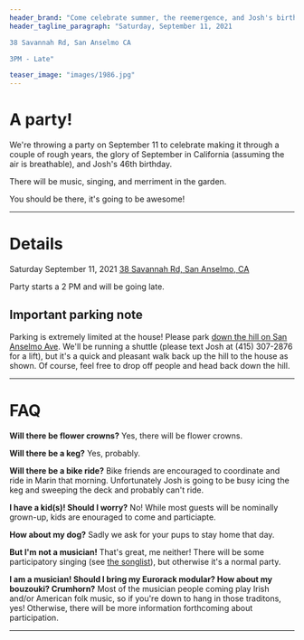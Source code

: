 ```yaml
---
header_brand: "Come celebrate summer, the reemergence, and Josh's birthday"
header_tagline_paragraph: "Saturday, September 11, 2021

38 Savannah Rd, San Anselmo CA

3PM - Late"

teaser_image: "images/1986.jpg" 
---
```


# A party!

We're throwing a party on September 11 to celebrate making it through a couple of rough years, the glory of September in California (assuming the air is breathable), and Josh's 46th birthday.

There will be music, singing, and merriment in the garden. 

You should be there, it's going to be awesome!

---

# Details

Saturday September 11, 2021
[38 Savannah Rd, San Anselmo, CA](https://www.google.com/maps/place/38+Savannah+Rd,+San+Anselmo,+CA+94960/@37.9777021,-122.5754974,17z/data=!3m1!4b1!4m5!3m4!1s0x8085971a3832def7:0xe23bef4efbf62a13!8m2!3d37.9776979!4d-122.5733087)

Party starts a 2 PM and will be going late.

## Important parking note

Parking is extremely limited at the house! Please park [down the hill on San Anselmo Ave](https://www.google.com/maps/dir/Yolanda+Station,+San+Anselmo,+CA+94960/38+Savannah+Road,+San+Anselmo,+CA/@37.9780242,-122.5743984,18z/data=!3m1!4b1!4m14!4m13!1m5!1m1!1s0x8085975ae268cceb:0xe034dd47dce17fec!2m2!1d-122.5721962!2d37.9794927!1m5!1m1!1s0x8085971a3832def7:0xe23bef4efbf62a13!2m2!1d-122.5733087!2d37.9776979!3e2). We'll be running a shuttle (please text Josh at (415) 307-2876 for a lift), but it's a quick and pleasant walk back up the hill to the house as shown. Of course, feel free to drop off people and head back down the hill.

--- 
# FAQ

**Will there be flower crowns?** Yes, there will be flower crowns.

**Will there be a keg?** Yes, probably.

**Will there be a bike ride?** Bike friends are encouraged to coordinate and ride in Marin that morning. Unfortunately Josh is going to be busy icing the keg and sweeping the deck and probably can't ride.

**I have a kid(s)! Should I worry?** No! While most guests will be nominally grown-up, kids are enouraged to come and particiapte.

**How about my dog?** Sadly we ask for your pups to stay home that day.

**But I'm not a musician!** That's great, me neither! There will be some participatory singing (see [the songlist](#songlist)), but otherwise it's a normal party.

**I am a musician! Should I bring my Eurorack modular? How about my bouzouki? Crumhorn?** Most of the musician people coming play Irish and/or American folk music, so if you're down to hang in those traditons, yes! Otherwise, there will be more information forthcoming about participation.

---

